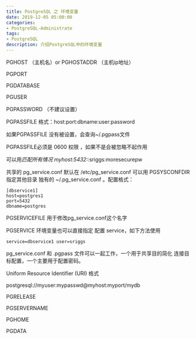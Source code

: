 ```yaml
---
title: PostgreSQL 之 环境变量
date: 2019-12-05 05:00:00
categories:
- PostgreSQL-Administrate
tags:
- PostgreSQL
description: 介绍PostgreSQL中的环境变量
---
```




PGHOST （主机名）or PGHOSTADDR （主机ip地址）

PGPORT

PGDATABASE

PGUSER

PGPASSWORD （不建议设置）


PGPASSFILE  格式：host:port:dbname:user:password

如果PGPASSFILE  没有被设置，会查询~/.pgpass文件

PGPASSFILE必须是  0600 权限 ，如果不是会被忽略不起作用

可以用*匹配所有情况  myhost:5432:*:sriggs:moresecurepw


 

共享的 pg_service.conf  默认在   /etc/pg_service.conf  可以用 PGSYSCONFDIR 指定其他目录 
独有的 ~/.pg_service.conf 。配置格式：

```
[dbservice1]
host=postgres1
port=5432
dbname=postgres 
```

PGSERVICEFILE   用于修改pg_service.conf这个名字

PGSERVICE 环境变量也可以直接指定  配置 service，如下方法使用

`service=dbservice1 user=sriggs`


pg_service.conf  和 .pgpass  文件可以一起工作，一个用于共享目的简化 连接目标配置，一个主要用于配置密码。
 

Uniform Resource Identifier (URI)  格式

postgresql://myuser:mypasswd@myhost:myport/mydb


PGRELEASE

PGSERVERNAME

 

PGHOME

PGDATA